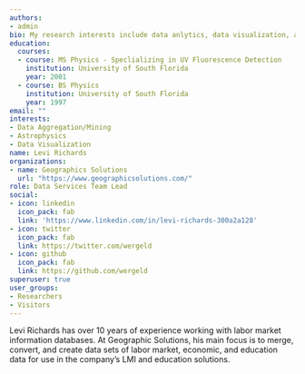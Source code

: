 ```yaml
---
authors:
- admin
bio: My research interests include data anlytics, data visualization, and micro-controllers.
education:
  courses:
  - course: MS Physics - Speclializing in UV Fluorescence Detection
    institution: University of South Florida
    year: 2001
  - course: BS Physics
    institution: University of South Florida
    year: 1997
email: ""
interests:
- Data Aggregation/Mining
- Astrophysics
- Data Visualization
name: Levi Richards
organizations:
- name: Geographics Solutions
  url: "https://www.geographicsolutions.com/"
role: Data Services Team Lead
social:
- icon: linkedin
  icon_pack: fab
  link: 'https://www.linkedin.com/in/levi-richards-300a2a128'
- icon: twitter
  icon_pack: fab
  link: https://twitter.com/wergeld
- icon: github
  icon_pack: fab
  link: https://github.com/wergeld
superuser: true
user_groups:
- Researchers
- Visitors
---
```


Levi Richards has over 10 years of experience working with labor market information databases.  At Geographic Solutions, his main focus is to merge, convert, and create data sets of labor market, economic, and education data for use in the company’s LMI and education solutions.
